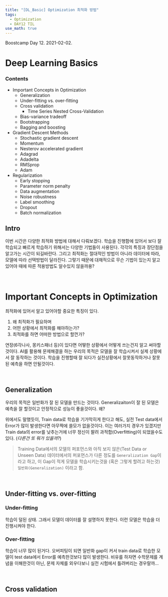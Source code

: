 ```yaml
---
title: "[DL_Basic] Optimization 최적화 방법"
tags:
  - Optimization
  - DAY12 TIL
use_math: true
---
```


Boostcamp Day 12. 2021-02-02.

# Deep Learning Basics

### Contents
- Important Concepts in Optimization
    - Generalization
    - Under-fitting vs. over-fitting
    - Cross validation
        - Time Series Nested Cross-Validation
    - Bias-variance tradeoff
    - Bootstrapping
    - Bagging and boosting
- Gradient Descent Methods
    - Stochastic gradient descent
    - Momentum
    - Nesterov accelerated gradient
    - Adagrad
    - Adadelta
    - RMSprop
    - Adam
- Regularization
    - Early stopping
    - Parameter norm penalty
    - Data augmentation
    - Noise robustness
    - Label smoothing
    - Dropout
    - Batch normalization

## Intro
이번 시간은 다양한 최적화 방법에 대해서 다뤄보겠다. 학습을 진행함에 있어서 보다 잘 학습되고 빠르게 학습하기 위해서는 다양한 기법들이 사용된다. 각각의 특징과 장단점을 알고가는 시간이 되길바란다. 그리고 최적화는 절대적인 방법이 아니라 데이터에 따라, 모델에 따라 선택방법이 달라진다. 그렇기 때문에 대채적으로 무슨 기법이 있는지 알고 있어야 때에 따른 적용방법도 알수있지 않을까용?

<br>

# Important Concepts in Optimization
최적화에 있어서 알고 있어야할 중요한 특징이 있다. 
1. 왜 최적화가 필요하며
2. 어떤 상황에서 최적화를 해야하는가?
3. 최적화를 하면 어떠한 방법으로 할껀가?  

연장(6각나사, 몽키스패너 등)이 있다면 어떻한 상황에서 어떻게 쓰는건지 알고 써야할 것이다. AI를 활용해 문제해결을 하는 우리의 목적은 모델을 잘 학습시켜서 실제 상황에서 잘 동작하는 것이다. 학습을 진행할때 잘 되다가 실전상황에서 잘못동작하거나 잘못된 예측을 하면 안될것이다. 

<br>

## Generalization

우리의 목적은 일반화가 잘 된 모델을 만드는 것이다. Generalizaiton이 잘 된 모델은 예측을 잘 할것이고 안정적으로 성능이 좋을것이다. 왜?

위에서도 말했듯이, Train data로 학습을 기가막히게 한다고 해도, 실전 Test data에서 Error가 많이 발생한다면 아무짝에 쓸모가 없을것이다. 이는 여러가지 경우가 있겠지만 Train data의 error를 낮추는거에 너무 정신이 팔려 과적합(Overfitting)이 되었을수도 있다. (_다른건 또 뭐가 있을까?_)

> Training Data에서의 모델의 퍼포먼스와 아직 보지 않은(Test Data or Unseen Data) 데이터에서의 퍼포먼스가 다른 정도를 `Generalization Gap`이라고 하고, 이 Gap이 적게 모델을 학습시키는것을 (혹은 그렇게 할려고 하는것) `일반화(Generalization)` 이라고 함.

<br>

## Under-fitting vs. over-fitting
### Under-fitting
학습이 덜된 상태. 그래서 모델이 데이터를 잘 설명하지 못한다. 이런 모델은 학습을 더 진행시켜야 한다.

### Over-fitting
학습이 너무 많이 된거다. 오버피팅이 되면 일반화 gap이 커서 train data로 학습한 모델이 test data에서 Error를 예측한것보다 많이 발생한다. 비유를 하자면 수학문제를 계념을 이해한것이 아닌, 문제 자체를 외우다보니 실전 시험에서 틀려버리는 경우랄까...

<br>

## Cross validation
